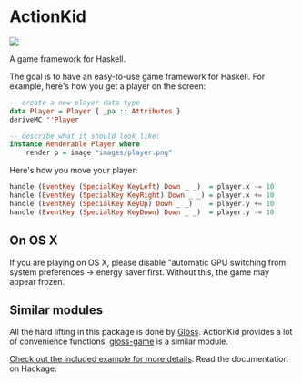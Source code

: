 # ActionKid

![](http://static.adit.io/chips_screenshot.png)

A game framework for Haskell.

The goal is to have an easy-to-use game framework for Haskell. For example, here's how you get a player on the screen:

```haskell
-- create a new player data type
data Player = Player { _pa :: Attributes }
deriveMC ''Player

-- describe what it should look like:
instance Renderable Player where
    render p = image "images/player.png"
```

Here's how you move your player:

```haskell
handle (EventKey (SpecialKey KeyLeft) Down _ _)  = player.x -= 10
handle (EventKey (SpecialKey KeyRight) Down _ _) = player.x += 10
handle (EventKey (SpecialKey KeyUp) Down _ _)    = player.y += 10
handle (EventKey (SpecialKey KeyDown) Down _ _)  = player.y -= 10
```

## On OS X

If you are playing on OS X, please disable "automatic GPU switching from system preferences -> energy saver first. Without this, the game may appear frozen.

## Similar modules

All the hard lifting in this package is done by [Gloss](https://hackage.haskell.org/package/gloss). ActionKid provides a lot of convenience functions.
[gloss-game](https://github.com/mchakravarty/gloss-game) is a similar module.

[Check out the included example for more details](https://github.com/egonSchiele/actionkid/blob/master/src/Main.hs).
Read the documentation on Hackage.
